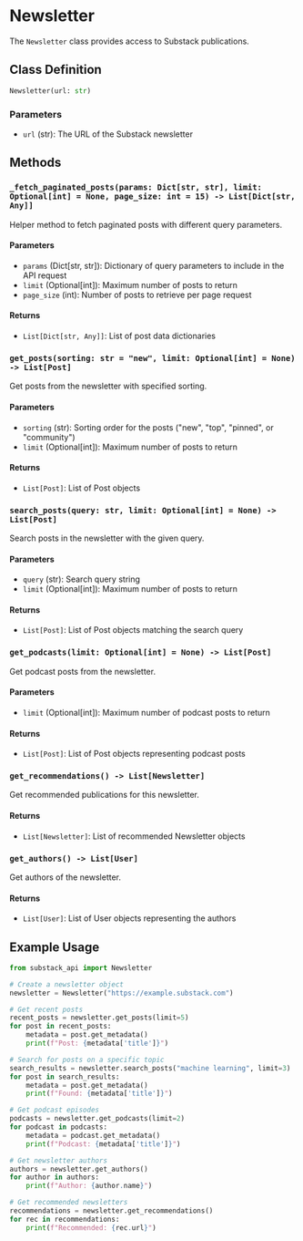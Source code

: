# Newsletter

The `Newsletter` class provides access to Substack publications.

## Class Definition

```python
Newsletter(url: str)
```

### Parameters

- `url` (str): The URL of the Substack newsletter

## Methods

### `_fetch_paginated_posts(params: Dict[str, str], limit: Optional[int] = None, page_size: int = 15) -> List[Dict[str, Any]]`

Helper method to fetch paginated posts with different query parameters.

#### Parameters

- `params` (Dict[str, str]): Dictionary of query parameters to include in the API request
- `limit` (Optional[int]): Maximum number of posts to return
- `page_size` (int): Number of posts to retrieve per page request

#### Returns

- `List[Dict[str, Any]]`: List of post data dictionaries

### `get_posts(sorting: str = "new", limit: Optional[int] = None) -> List[Post]`

Get posts from the newsletter with specified sorting.

#### Parameters

- `sorting` (str): Sorting order for the posts ("new", "top", "pinned", or "community")
- `limit` (Optional[int]): Maximum number of posts to return

#### Returns

- `List[Post]`: List of Post objects

### `search_posts(query: str, limit: Optional[int] = None) -> List[Post]`

Search posts in the newsletter with the given query.

#### Parameters

- `query` (str): Search query string
- `limit` (Optional[int]): Maximum number of posts to return

#### Returns

- `List[Post]`: List of Post objects matching the search query

### `get_podcasts(limit: Optional[int] = None) -> List[Post]`

Get podcast posts from the newsletter.

#### Parameters

- `limit` (Optional[int]): Maximum number of podcast posts to return

#### Returns

- `List[Post]`: List of Post objects representing podcast posts

### `get_recommendations() -> List[Newsletter]`

Get recommended publications for this newsletter.

#### Returns

- `List[Newsletter]`: List of recommended Newsletter objects

### `get_authors() -> List[User]`

Get authors of the newsletter.

#### Returns

- `List[User]`: List of User objects representing the authors

## Example Usage

```python
from substack_api import Newsletter

# Create a newsletter object
newsletter = Newsletter("https://example.substack.com")

# Get recent posts
recent_posts = newsletter.get_posts(limit=5)
for post in recent_posts:
    metadata = post.get_metadata()
    print(f"Post: {metadata['title']}")

# Search for posts on a specific topic
search_results = newsletter.search_posts("machine learning", limit=3)
for post in search_results:
    metadata = post.get_metadata()
    print(f"Found: {metadata['title']}")

# Get podcast episodes
podcasts = newsletter.get_podcasts(limit=2)
for podcast in podcasts:
    metadata = podcast.get_metadata()
    print(f"Podcast: {metadata['title']}")

# Get newsletter authors
authors = newsletter.get_authors()
for author in authors:
    print(f"Author: {author.name}")

# Get recommended newsletters
recommendations = newsletter.get_recommendations()
for rec in recommendations:
    print(f"Recommended: {rec.url}")
```
